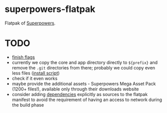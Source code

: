 # superpowers-flatpak

Flatpak of [Superpowers](http://superpowers-html5.com/).

# TODO

- [finish flags](com.sparklinlabs.Superpowers.json#L9-L15)
- currently we copy the core and app directory directly to `${prefix}` and remove the `.git` directories from there; probably we could copy even less files ([install script](https://github.com/kinvolk/superpowers-flatpak/blob/master/superpowers/install#L8-L11))
- check if it even works
- maybe provide the additional assets - Superpowers Mega Asset Pack (1200+ files!), available only through their downloads website
- consider adding [dependencies](misc/deps) explicitly as sources to the flatpak manifest to avoid the requirement of having an access to network during the build phase
